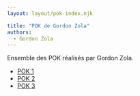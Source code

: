 ```yaml
---
layout: layout/pok-index.njk

title: "POK de Gordon Zola"
authors:
  - Gordon Zola
---
```


<!-- début résumé -->

Ensemble des POK réalisés par Gordon Zola.

<!-- fin résumé -->

* [POK 1](./temps-1)
* [POK 2](./temps-2)
* [POK 3](./temps-3)